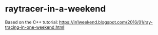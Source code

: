 # raytracer-in-a-weekend

Based on the C++ tutorial: https://in1weekend.blogspot.com/2016/01/ray-tracing-in-one-weekend.html

